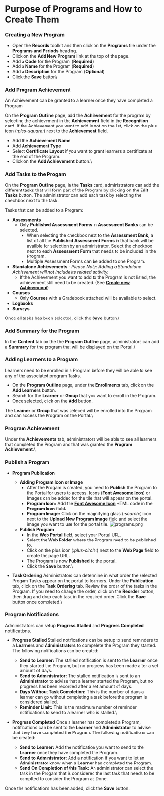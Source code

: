 # Purpose of Programs and How to Create Them

### Creating a New Program

* Open the **Records** toolkit and then click on the **Programs** tile under the **Programs and Periods** heading.
* Click on the **Add New Program** link at the top of the page.
* Add a **Code** for the Program. (**Required**)
* Add a **Name** for the Program (**Required**)
* Add a **Description** for the Program (**Optional**)
* Click the **Save** button\


### Add Program Achievement

An Achievement can be granted to a learner once they have completed a Program.

On the **Program Outline** page, add the **Achievement** for the program by selecting the achievement in the **Achievement** field in the **Recognition** card. If the Achievement you want to add is not on the list, click on the plus icon (<i class="fa-plus-square">:plus-square:</i>) next to the **Achievement** field.

* Add the **Achievement Name**
* Add **Achievement Type**
* Select **Certificate Layout** if you want to grant learners a certificate at the end of the Program.
* Click on the **Add Achievement** button.\


### Add Tasks to the Progam

On the **Program Outline** page, in the **Tasks** card, administrators can add the different tasks that will form part of the Program by clicking on the **Edit Tasks** button. The administrator can add each task by selecting the chechbox next to the task.

Tasks that can be added to a Program:

* **Assessments**
  * Only **Published Assessment Forms** in **Assessment Banks** can be selected.
    * When selecting the checkbox next to the **Assessment Bank**, a list of all the **Published Assessment Forms** in that bank will be availble for selection by an administrator. Select the checkbox next to each **Assessment Form** that needs to be included in the Program.
    * Multiple Assessment Forms can be added to one Program.
* **Standalone Achievements** - _Please Note: Adding a Standalone Achievement will not include its related activity._
  * If the Achievement you want to add to the Program is not listed, the achievement still need to be created. (See [**Create new Achievement**](../../../ui/help/portal/records/achievements/define-achievement/))
* **Courses**
  * Only **Courses** with a Gradebook attached will be available to select.
* **Logbooks**
* **Surveys**

Once all tasks has been selected, click the **Save** button.\


### Add Summary for the Program

In the **Content** tab on the the **Program Outline** page, administrators can add a **Summary** for the program that will be displayed on the Portal.\


### Adding Learners to a Program

Learners need to be enrolled in a Program before they will be able to see any of the associated program Tasks.

* On the **Program Outline** page, under the **Enrollments** tab, click on the **Add Learners** button.
* Search for the **Learner** or **Group** that you want to enroll in the Program.
* Once selected, click on the **Add** button.

The **Learner** or **Group** that was seleced will be enrolled into the Program and can access the Program on the Portal.\


### Program Achievement

Under the **Achievements** tab, administrators will be able to see all learners that completed the Program and that was granted the **Program Achievement**.\


### Publish a Program

* **Program Publication**
  * **Adding Program Icon or Image**
    * After the Progam is created, you need to **Publish** the Program to the Portal for users to access. Icons ([**Font Awesome Icon**](https://fontawesome.com/v5/search)) or Images can be added for the tile that will appear on the portal.
    * **Program Icon:** Add the [**Font Awesome Icon**](https://fontawesome.com/v5/search) HTML code in the **Program Icon** field.
    * **Program Image:** Click on the magnifying glass (<i class="fa-search">:search:</i>) icon next to the **Upload New Program Image** field and select the image you want to use for the portal tile. ![programs.png](https://e02.insite.com/files/sites/e02/create-program/programs.png)
  * **Publish Program**
    * In the **Web Portal** field, select your Portal URL.
    * Select the **Web Folder** where the Program need to be published to.
    * Click on the plus icon (<i class="fa-plus-circle">:plus-circle:</i>) next to the **Web Page** field to create the page URL.
    * The Program is now **Published** to the portal.
    * Click the **Save** button.\

* **Task Ordering** Administrators can determine in what order the selected Progam Tasks appear on the portal to learners. Under the **Publication** tab, click on the **Task Ordering** tab. Review the order of the tasks in the Program. If you need to change the order, click on the **Reorder** button, then drag and drop each task in the required order. Click the **Save** button once completed.\


### Program Notifications

Administrators can setup **Progress Stalled** and **Progress Completed** notifications.

* **Progress Stalled** Stalled notifications can be setup to send reminders to a **Learners** and **Administrators** to compelete the Program they started. The following notifications can be created:
  * **Send to Learner:** The stalled notification is sent to the **Learner** once they started the Program, but no progress has been made after a set amount of days.
  * **Send to Administrator:** The stalled notification is sent to an **Administrator** to advise that a learner started the Program, but no progress has been recorded after a set amount of days.
  * **Days Without Task Completion:** This is the number of days a learner can go without completing a task before the program is considered stalled.
  * **Reminder Limit:** This is the maximum number of reminder notifications to send to a learner who is stalled.\

* **Progress Completed** Once a learner has completed a Program, notifications can be sent to the **Learner** and **Administrator** to advise that they have completed the Program. The following notifications can be created:
  * **Send to Learner:** Add the notification you want to send to the **Learner** once they have completed the Program.
  * **Send to Administrator:** Add a notification if you want to let an **Administrator** know when a **Learner** has completed the Program.
  * **Send On Completion of this Task:** An administrator can select the task in the Progam that is considered the last task that needs to be complted to consider the Program as Done.

Once the notifications has been added, click the **Save** button.
